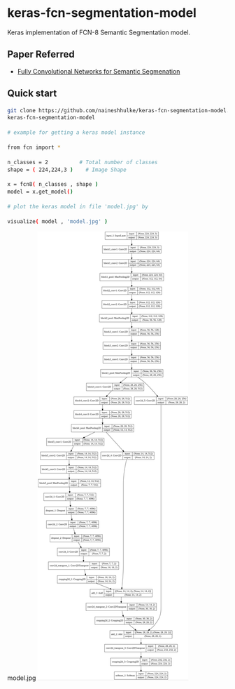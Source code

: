 # keras-fcn-segmentation-model


Keras implementation of FCN-8 Semantic Segmentation model.

## Paper Referred

- [Fully Convolutional Networks for Semantic Segmenation](https://arxiv.org/pdf/1411.4038.pdf)

## Quick start

```bash
git clone https://github.com/naineshhulke/keras-fcn-segmentation-model.git
keras-fcn-segmentation-model

# example for getting a keras model instance

from fcn import *

n_classes = 2          # Total number of classes
shape = ( 224,224,3 )    # Image Shape

x = fcn8( n_classes , shape )
model = x.get_model()

# plot the keras model in file 'model.jpg' by 

visualize( model , 'model.jpg' )
```

model.jpg
<img src="readme/model.jpg"/>


